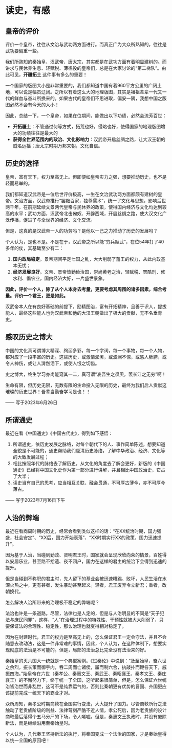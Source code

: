 # 读史，有感

## 皇帝的评价

评价一个皇帝，往往从文治与武功两方面进行。而真正广为大众所熟知的，往往是武功要偏重一些。

我们所熟知的秦始皇、汉武帝、唐太宗，其实都是在武功方面有着明显建树的。而讲求与民休养生息、轻赋税、薄徭役的皇帝们，总是在大家讨论的“第二梯队”。由此可见，**开疆拓土** 这件事有多么的重要！

<!-- > 秦始皇横扫六合，建立中国；
>
> 汉武帝北击匈奴，开启丝绸之路；
>
> 唐太宗攻灭突厥，开启贞观之治，引得万邦来朝。 -->

一个国家的版图大小是非常重要的，我们都知道中国有着960平方公里的广阔土地，可以说是幅员辽阔。之所以有着这么大的地理版图，其实是祖祖辈辈一代又一代的鲜血与奋斗所换来的。如果古代的皇帝们不思进取，偏安一隅，我想中国之版图必然不会有今天的大小！

因此，总结一下，一个皇帝，如果在位期间，能做出以下功绩，必然会流芳百世：

- **开拓疆土**：不管通过何等方式，拓荒也好，侵略也好，使得国家的地理版图增大的功绩往往是最大的
- **获得全世界范围内的政治、文化影响力**：汉武帝开启丝绸之路，让大汉王朝的威名远播；唐太宗时期万邦来朝，文化自信。

## 历史的选择

皇帝，富有天下，权力至高无上。但即便如皇帝实力之强，想要推动历史，也不是轻而易举的。

我们都知道汉武帝是一位后世评价极高，一生在文治武功两方面都颇有建树的皇帝。文治方面，汉武帝推行“罢黜百家，独尊儒术”，统一了文化与思想，影响后世两千年，在前期延续文景两代皇帝与民休养的政策，使得国内经济与文化均达到较高的水平；武功方面，汉武帝北击匈奴、开辟西域，开启丝绸之路，使大汉文化广泛传播，促进了与全世界的经济、文化交流。

但是，这真的是汉武帝一人的功劳吗？是他以一己之力推动了历史的发展吗？

个人认为，是也不是。不是在于，汉武帝之所以能“穷兵黩武”，在位54年打了40多年的仗，其基础至少有二：

1. **国内政局稳定**。景帝期间平定七国之乱，大大削弱了藩王的权力，从此内政基本无忧；
2. **经济发展良好**。文帝、景帝皆勤俭治国，崇尚黄老之治，轻赋税、罢酷刑、修水利、倡农业，国内经济大好，一片盛世景象。


**因此，评价一个人，除了从个人本身去考量，更要考虑其周围的诸多因素，综合考量。评价一个君王，更是如此。**

汉武帝本人在有良好基础的前提下，励精图治，富有开拓精神，且善于识人，提拔能人，最终这些能人也为汉武帝和他的大汉王朝做出了极大的贡献，无不名垂青史。

## 感叹历史之博大

中国的文化真可谓博大精深、绚丽多彩，每一个字词，每一个事物，每一个人物，都对应了一段丰富的历史。这些历史，或激情澎湃，或波澜不惊，或感人肺腑，或令人神伤，或让人潸然泪下，或使人恨之切齿。

史之博大，终生学习亦尚能窥其一二，真可谓“哀吾生之须臾，羡长江之无穷”啊！

生命有限，但历史无限，无数有限的生命投入无限的历史，最终为我们后人贡献这璀璨的历史世界！吾辈当勤奋学习是也！！

—— 写于2023年6月26日

## 所谓通史

最近在看《中国通史》《中国古代史》，得到如下感悟：

1. 所谓通史，依历史发展之脉络，对每个朝代下的人、事作简单陈述，想要知道全貌是不可能的，通史帮助我们厘清历史脉络，了解中华政治、经济、文化等的大致发展过程；
2. 相比按照年代的脉络去了解历史，从文化的角度去了解会更好，新版的《中国通史》已经将中国文化史作为第一部分进行讲解，并且相比中国政治史，它占了大半；
3. 读史当有自己的思考，应当相互关联、融会贯通，不可厚古薄今，亦不可厚今薄古。


—— 写于2023年7月16日下午

## 人治的弊端

最近在看商周时期的历史，经常会看到类似这样的话：“在XX统治时期，国力强盛，社会安定”、“XX后，国力开始衰落”、“XX时期实行XX的政策，国力迅速提升”。

因为基于人治，当碰到勤政、贤明君王时，国家就会呈现欣欣向荣的情景，百姓得以安居乐业，甚至路不拾遗、夜不闭户，国力在这样的君主的统治下会得到迅速的提升。

但是当碰到不称职的君主时，先人留下的基业会被迅速糟蹋、败坏，人民生活在水深火热之中，更有甚者，发生暴动甚至起义。轻者，君王废弃令立新君；重者，改朝换代。

怎么解决人治所带来的治理极不稳定的弊端呢？

法治也许是一条道路。尽管，法律也是人定的，但是与人治明显的不同是“天子犯法与庶民同罪”，这样，“人”在治理过程中的特殊性、干预性就被大大削弱了，只要保证法的合理性、稳定性，那么治理也就变得相对稳定了。

因为在封建时代，君王的权力是至高无上的，怎么保证君王一定会守法，并且不会随意去改动法，这是一件非常难的事情，因此，个人认为，在这种体制下，想要实现彻底的法治是不可能的。但是，局部的法治总比完全没有法治来的好。

秦始皇的灭六国大一统就是一个典型案例。《过秦论》中说到：“及至始皇，奋六世之余烈，振长策而御宇内，吞二周而亡诸侯，履而制六合，执敲扑而鞭笞天下，威振四海。”始皇帝在六世（秦孝公、秦惠文王、秦武王、秦昭襄王、秦孝文王、秦庄襄王）的不懈努力下，终于统一了全国，这听起来很简单，但是，怎么保证六世统治皆治世而非乱世，这可不是纯靠运气的，否则比秦朝更有优势的晋国、齐国更应该提前完成一统天下的霸业才对。

众所周知，秦孝公时期商鞅在全国实行变法，大大提升了国力。尽管商鞅所行之法触动了老贵族阶级的利益、法律苛刻严酷不近人情，孝公死后，因为老贵族的设计商鞅最后落得个五马分尸的下场，令人唏嘘。但是，秦惠文王执政时，并没有废除新法，而是继续沿用至秦始皇时。

个人认为，几代秦王坚持新法的执行，将秦国变成一个法治的国家，才是秦始皇得以统一全国的原因吧！


